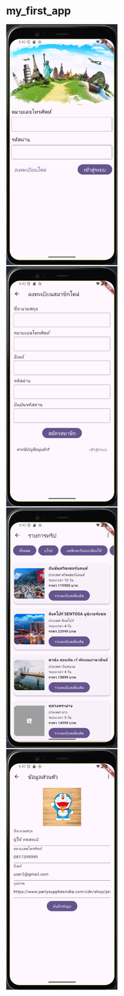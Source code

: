 # my_first_app

<img src="https://github.com/toffeekrab/my_first_app/blob/614f04a68b39b9f648e326e4c28fc740703b9e18/Screen/Screen1.png" width="300">
<img src="https://github.com/toffeekrab/my_first_app/blob/614f04a68b39b9f648e326e4c28fc740703b9e18/Screen/Screen2.png" width="300">
<img src="https://github.com/toffeekrab/my_first_app/blob/614f04a68b39b9f648e326e4c28fc740703b9e18/Screen/Screen3.png" width="300">
<img src="https://github.com/toffeekrab/my_first_app/blob/614f04a68b39b9f648e326e4c28fc740703b9e18/Screen/Screen4.png" width="300">
